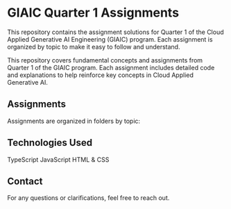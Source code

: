 # GIAIC Quarter 1 Assignments
This repository contains the assignment solutions for Quarter 1 of the Cloud Applied Generative AI Engineering (GIAIC) program. Each assignment is organized by topic to make it easy to follow and understand.

This repository covers fundamental concepts and assignments from Quarter 1 of the GIAIC program. Each assignment includes detailed code and explanations to help reinforce key concepts in Cloud Applied Generative AI.

## Assignments
Assignments are organized in folders by topic:

## Technologies Used
TypeScript
JavaScript
HTML & CSS

## Contact
For any questions or clarifications, feel free to reach out.
